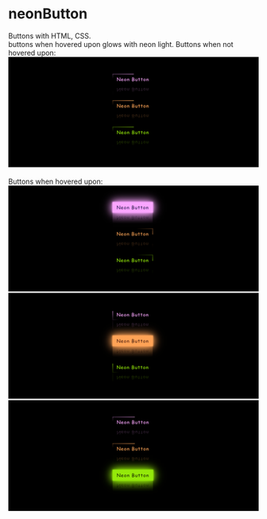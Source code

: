 # neonButton
Buttons with HTML, CSS.
<br>
buttons when hovered upon glows with neon light.
Buttons when not hovered upon:
<img src="images/buttons.png" alt="buttons">
<br>
<br>
Buttons when hovered upon:
<img src="images/button1.png" alt="button3">
<img src="images/button2.png" alt="button3">
<img src="images/button3.png" alt="button3">
